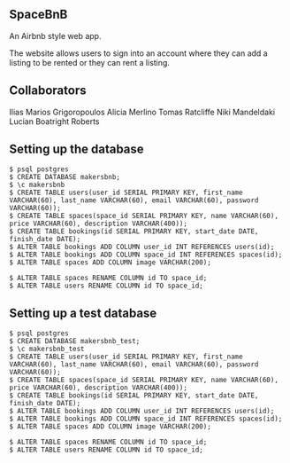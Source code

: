 ## SpaceBnB
An Airbnb style web app.

The website allows users to sign into an account where they can add a listing to be rented or they can rent a listing.

## Collaborators 
Ilias Marios Grigoropoulos
Alicia Merlino
Tomas Ratcliffe
Niki Mandeldaki
Lucian Boatright Roberts

## Setting up the database
```
$ psql postgres
$ CREATE DATABASE makersbnb;
$ \c makersbnb
$ CREATE TABLE users(user_id SERIAL PRIMARY KEY, first_name VARCHAR(60), last_name VARCHAR(60), email VARCHAR(60), password VARCHAR(60));
$ CREATE TABLE spaces(space_id SERIAL PRIMARY KEY, name VARCHAR(60), price VARCHAR(60), description VARCHAR(400));
$ CREATE TABLE bookings(id SERIAL PRIMARY KEY, start_date DATE, finish_date DATE);
$ ALTER TABLE bookings ADD COLUMN user_id INT REFERENCES users(id);
$ ALTER TABLE bookings ADD COLUMN space_id INT REFERENCES spaces(id);
$ ALTER TABLE spaces ADD COLUMN image VARCHAR(200);

$ ALTER TABLE spaces RENAME COLUMN id TO space_id;
$ ALTER TABLE users RENAME COLUMN id TO space_id;
```

## Setting up a test database
```
$ psql postgres
$ CREATE DATABASE makersbnb_test;
$ \c makersbnb_test
$ CREATE TABLE users(user_id SERIAL PRIMARY KEY, first_name VARCHAR(60), last_name VARCHAR(60), email VARCHAR(60), password VARCHAR(60));
$ CREATE TABLE spaces(space_id SERIAL PRIMARY KEY, name VARCHAR(60), price VARCHAR(60), description VARCHAR(400));
$ CREATE TABLE bookings(id SERIAL PRIMARY KEY, start_date DATE, finish_date DATE);
$ ALTER TABLE bookings ADD COLUMN user_id INT REFERENCES users(id);
$ ALTER TABLE bookings ADD COLUMN space_id INT REFERENCES spaces(id);
$ ALTER TABLE spaces ADD COLUMN image VARCHAR(200);

$ ALTER TABLE spaces RENAME COLUMN id TO space_id;
$ ALTER TABLE users RENAME COLUMN id TO space_id;
```
